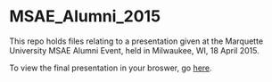 # MSAE_Alumni_2015
This repo holds files relating to a presentation given at the Marquette University MSAE Alumni Event, held in Milwaukee, WI, 18 April 2015.

To view the final presentation in your broswer, go [here](http://jameslamb.github.io/MSAE_Alumni_2015/index.html#1).
